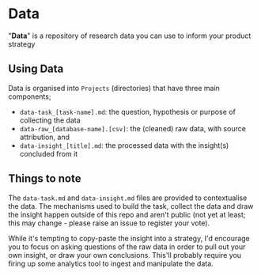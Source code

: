 # Data
"**Data**" is a repository of research data you can use to inform your product strategy

## Using Data

Data is organised into `Projects` (directories) that have three main components;

* `data-task_[task-name].md`: the question, hypothesis or purpose of collecting the data 
* `data-raw_[database-name].[csv]`: the (cleaned) raw data, with source attribution, and 
* `data-insight_[title].md`: the processed data with the insight(s) concluded from it  

## Things to note

The `data-task.md` and `data-insight.md` files are provided to contextualise the data. The mechanisms used to build the task, collect the data and draw the insight happen outside of this repo and aren't public (not yet at least; this may change - please raise an issue to register your vote).

While it's tempting to copy-paste the insight into a strategy, I'd encourage you to focus on asking questions of the raw data in order to pull out your own insight, or draw your own conclusions. This'll probably require you firing up some analytics tool to ingest and manipulate the data.
